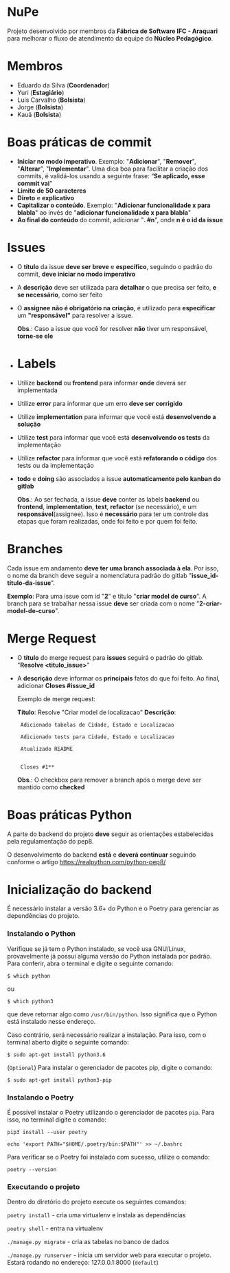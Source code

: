 # NuPe
Projeto desenvolvido por membros da **Fábrica de Software IFC - Araquari** para melhorar o fluxo de atendimento da equipe do **Núcleo Pedagógico**.
# Membros
 - Eduardo da Silva (**Coordenador**)
 - Yuri (**Estagiário**)
 - Luis Carvalho (**Bolsista**)
 - Jorge (**Bolsista**)
 - Kauã (**Bolsista**)
# Boas práticas de commit
 - **Iniciar no modo imperativo**. Exemplo: "**Adicionar**", "**Remover**", "**Alterar**", "**Implementar**".
 Uma dica boa para facilitar a criação dos commits, é validá-los usando a seguinte frase: “**Se aplicado, esse commit vai**”
 - **Limite de 50 caracteres**
 - **Direto** e **explicativo**
 - **Capitalizar o conteúdo**. Exemplo: "**Adicionar funcionalidade x para blabla**" ao invés de "**adicionar funcionalidade x para blabla**"
 - **Ao final do conteúdo** do commit, adicionar "**. #n**", onde **n é o id da issue**
# Issues
 - O **título** da issue **deve ser breve** e **específico**, seguindo o padrão do commit, **deve iniciar no modo imperativo**
 - A **descrição** deve ser utilizada para **detalhar** o que precisa ser feito, **e se necessário**, como ser feito
 - O **assignee** **não é obrigatório na criação**, é utilizado para **especificar** um **"responsável"** para resolver a issue. 
 
	**Obs**.: Caso a issue que você for resolver **não** tiver um responsável, **torne-se ele**
 - # Labels
 - Utilize **backend** ou **frontend** para informar **onde** deverá ser implementada
 - Utilize **error** para informar que um erro **deve ser corrigido**
 - Utilize **implementation** para informar que você está **desenvolvendo a solução**
 - Utilize **test** para informar que você está **desenvolvendo os tests** da implementação
 - Utilize **refactor** para informar que você está **refatorando o código** dos tests ou da implementação
 - **todo** e **doing** são associados a issue **automaticamente pelo kanban do gitlab**
 
	 **Obs**.: Ao ser fechada, a issue **deve** conter as labels **backend** ou **frontend**, **implementation**, **test**, **refactor** (se necessário), e um **responsável**(assignee). 
Isso é **necessário** para ter um controle das etapas que foram realizadas, onde foi feito e por quem foi feito.
# Branches
Cada issue em andamento **deve ter uma branch associada à ela**.
Por isso, o nome da branch deve seguir a nomenclatura padrão do gitlab "**issue_id-titulo-da-issue**".

**Exemplo**: Para uma issue com id "**2**" e título "**criar model de curso**". A branch para se trabalhar nessa issue **deve** ser criada com o nome "**2-criar-model-de-curso**".
# Merge Request
- O **título** do merge request para **issues** seguirá o padrão do gitlab. "**Resolve <titulo_issue>**"
-  A **descrição** deve informar os **principais** fatos do que foi feito. Ao final, adicionar **Closes #issue_id**

	Exemplo de merge request:
	
	**Título**: Resolve "Criar model de localizacao"
	**Descrição**:
	
		Adicionado tabelas de Cidade, Estado e Localizacao
		
	    Adicionado tests para Cidade, Estado e Localizacao
	    
	    Atualizado README


		Closes #1**
	**Obs**.: O checkbox para remover a branch após o merge deve ser mantido como **checked**

# Boas práticas Python
A parte do backend do  projeto **deve** seguir as orientações estabelecidas pela regulamentação do pep8.

O desenvolvimento do backend **está** e **deverá continuar** seguindo conforme o artigo https://realpython.com/python-pep8/

# Inicialização  do backend
É necessário instalar a versão 3.6+ do Python e o Poetry para gerenciar as dependências do projeto.

### Instalando o Python
Verifique se já tem o Python instalado, se você usa GNU/Linux, provavelmente já possui alguma versão do Python instalada por padrão. Para conferir, abra o terminal e digite o seguinte comando:

`$ which python`

ou

`$ which python3`

que deve retornar algo como  `/usr/bin/python`. Isso significa que o Python está instalado nesse endereço.

Caso contrário, será necessário realizar a instalação. Para isso, com o terminal aberto digite o seguinte comando:

`$ sudo apt-get install python3.6`

(`Optional`) Para instalar o gerenciador de pacotes pip, digite o comando:

`$ sudo apt-get install python3-pip`

### Instalando o Poetry
É possível instalar o Poetry utilizando o gerenciador de pacotes  `pip`. Para isso, no terminal digite o comando:

`pip3 install --user poetry`

`echo 'export PATH="$HOME/.poetry/bin:$PATH"' >> ~/.bashrc`

Para verificar se o Poetry foi instalado com sucesso, utilize o comando:

`poetry --version`

### Executando o projeto
Dentro do diretório do projeto execute os seguintes comandos:

`poetry install` - cria uma virtualenv e instala as dependências

`poetry shell` - entra na virtualenv 

`./manage.py migrate` - cria as tabelas no banco de dados

`./manage.py runserver` - inicia um servidor web para executar o projeto. Estará rodando no endereço: 127.0.0.1:8000 (`default`)
